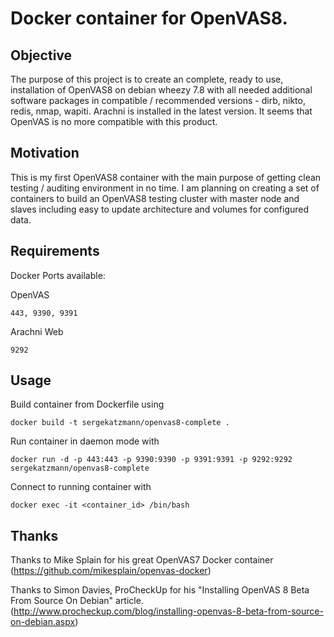 # Docker container for OpenVAS8.
Objective
------------
The purpose of this project is to create an complete, ready to use, installation of OpenVAS8 on debian wheezy 7.8 with all needed additional software packages in compatible / recommended versions - dirb, nikto, redis, nmap, wapiti. Arachni is installed in the latest version. It seems that OpenVAS is no more compatible with this product.

Motivation
------------
This is my first OpenVAS8 container with the main purpose of getting clean testing / auditing environment in no time.
I am planning on creating a set of containers to build an OpenVAS8 testing cluster with master node and slaves including easy to update architecture and volumes for configured data.

Requirements
------------
Docker
Ports available: 

OpenVAS
```
443, 9390, 9391
```
Arachni Web
```
9292
```
Usage
-----

Build container from Dockerfile using
```
docker build -t sergekatzmann/openvas8-complete .
```

Run container in daemon mode with
```
docker run -d -p 443:443 -p 9390:9390 -p 9391:9391 -p 9292:9292 sergekatzmann/openvas8-complete
```

Connect to running container with
```
docker exec -it <container_id> /bin/bash
```

Thanks
------
Thanks to Mike Splain for his great OpenVAS7 Docker container (https://github.com/mikesplain/openvas-docker)

Thanks to  Simon Davies, ProCheckUp for his "Installing OpenVAS 8 Beta From Source On Debian" article. (http://www.procheckup.com/blog/installing-openvas-8-beta-from-source-on-debian.aspx)
